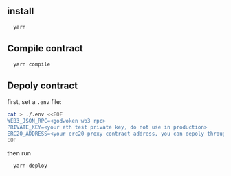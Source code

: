 ## install

```sh
  yarn
```

## Compile contract

```sh
  yarn compile
```

## Depoly contract

first, set a `.env` file:

```sh
cat > ./.env <<EOF
WEB3_JSON_RPC=<godwoken wb3 rpc>
PRIVATE_KEY=<your eth test private key, do not use in production>
ERC20_ADDRESS=<your erc20-proxy contract address, you can depoly through the localhost:6100 UI page in kicker>
EOF
```

then run

```sh
  yarn deploy
```
